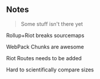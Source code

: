 ## Notes

> Some stuff isn't there yet <!-- .element: class="fragment" -->

Rollup+Riot breaks sourcemaps <!-- .element: class="fragment" -->

WebPack Chunks are awesome <!-- .element: class="fragment" -->

Riot Routes needs to be added <!-- .element: class="fragment" -->

Hard to scientifically compare sizes <!-- .element: class="fragment" -->
